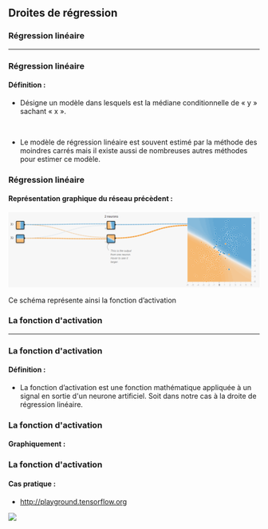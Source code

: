 ## Droites de régression

### Régression linéaire

-----------------

### Régression linéaire

#### Définition :

  * Désigne un modèle dans lesquels est la médiane conditionnelle de « y » sachant « x ».

<p>&nbsp;</p>

  * Le modèle de régression linéaire est souvent estimé par la méthode des moindres carrés mais il existe aussi de nombreuses autres méthodes pour estimer ce modèle.

### Régression linéaire

#### Représentation graphique du réseau précèdent :

![Playground 2 neurones](pictures/playgrnd-reseau-simple.png)

Ce schéma représente ainsi la fonction d’activation

### La fonction d'activation

-----------------

### La fonction d'activation

#### Définition :

  * La fonction d’activation est une fonction mathématique appliquée à un signal en sortie d'un neurone artificiel. Soit dans notre cas à la droite de régression linéaire.

### La fonction d'activation

#### Graphiquement :

### La fonction d'activation

#### Cas pratique :

  * http://playground.tensorflow.org

<img src="pictures/playgrnd-tf.png" width="" height="350" align="" >
